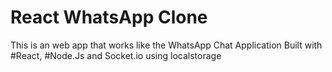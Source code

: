 # React WhatsApp Clone

This is an web app that works like the WhatsApp Chat Application
Built with #React, #Node.Js and Socket.io using localstorage
